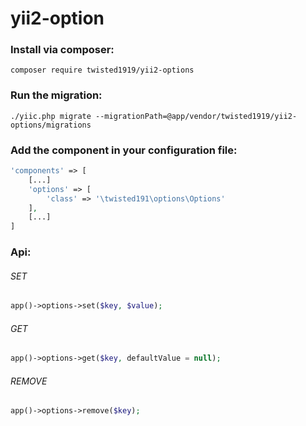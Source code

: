 # yii2-option

### Install via composer:   
`composer require twisted1919/yii2-options`  

### Run the migration:  
`./yiic.php migrate --migrationPath=@app/vendor/twisted1919/yii2-options/migrations`  

### Add the component in your configuration file:  
```php
'components' => [  
    [...]  
    'options' => [  
        'class' => '\twisted191\options\Options'  
    ],  
    [...]  
]
```

### Api:  

###### SET
```php
app()->options->set($key, $value);
```

###### GET
```php
app()->options->get($key, defaultValue = null);
```

###### REMOVE
```php
app()->options->remove($key);
```
